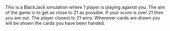 This is a BlackJack simulation where 1 player is playing against you. The aim of the game is to get as close to 21 as possible. If your score is over 21 then you are out. The player closest to 21 wins. Whenever cards are drawn you will be shown the cards you have been handed.
